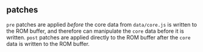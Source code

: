 ## patches

`pre` patches are applied _before_ the core data from `data/core.js` is written to the ROM buffer, and therefore can manipulate the `core` data before it is written. `post` patches are applied directly to the ROM buffer after the `core` data is written to the ROM buffer.